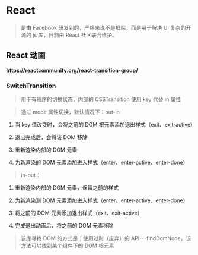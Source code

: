 # React

> 是由 Facebook 研发到的，严格来说不是框架，而是用于解决 UI 复杂的开源的 js 库，目前由 React 社区联合维护。

## React 动画

**https://reactcommunity.org/react-transition-group/**

### SwitchTransition

> 用于有秩序的切换状态，内部的 CSSTransition 使用 key 代替 in 属性

> 通过 mode 属性切换，默认情况下：out-in

1. 当 key 值改变时，会将之前的 DOM 根元素添加退出样式（exit、exit-active）

2. 退出完成后，会将该 DOM 移除

3. 重新渲染内部的 DOM 元素

4. 为新渲染的 DOM 元素添加进入样式（enter、enter-active、enter-done）

> in-out：

1. 重新渲染内部的 DOM 元素，保留之前的样式

2. 为新渲染测 DOM 元素添加进入样式（enter、enter-active、enter-done）

3. 将之前的 DOM 元素添加退出样式（exit、exit-active）

4. 完成退出动画后，将之前的 DOM 元素移除

> 该库寻找 DOM 的方式是：使用过时（废弃）的 API---findDomNode，该方法可以找到某个组件下的 DOM 根元素
